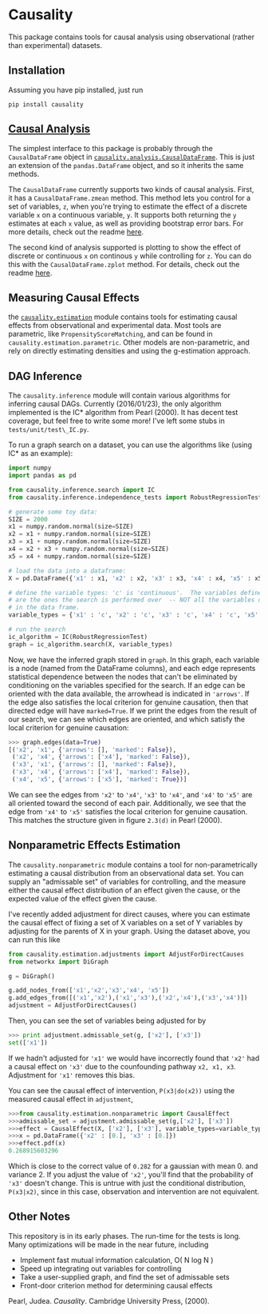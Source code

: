 # Causality

This package contains tools for causal analysis using observational (rather than experimental) datasets.

## Installation

Assuming you have pip installed, just run
```
pip install causality
```

## [Causal Analysis](https://github.com/akelleh/causality/tree/master/causality/analysis)

The simplest interface to this package is probably through the `CausalDataFrame` object in [`causality.analysis.CausalDataFrame`](https://github.com/akelleh/causality/blob/master/causality/analysis/dataframe.py#L8). This is just an extension of the `pandas.DataFrame` object, and so it inherits the same methods.

The `CausalDataFrame` currently supports two kinds of causal analysis. First, it has a `CausalDataFrame.zmean` method. This method lets you control for a set of variables, `z`, when you're trying to estimate the effect of a discrete variable `x` on a continuous variable, `y`. It supports both returning the `y` estimates at each `x` value, as well as providing bootstrap error bars. For more details, check out the readme [here](https://github.com/akelleh/causality/tree/master/causality/analysis).

The second kind of analysis supported is plotting to show the effect of discrete or continuous `x` on continous `y` while controlling for `z`. You can do this with the `CausalDataFrame.zplot` method. For details, check out the readme [here](https://github.com/akelleh/causality/tree/master/causality/analysis).


## Measuring Causal Effects

the [`causality.estimation`](https://github.com/akelleh/causality/tree/master/causality/estimation) module contains tools for estimating causal effects from observational and experimental data. Most tools are parametric, like `PropensityScoreMatching`, and can be found in `causality.estimation.parametric`. Other models are non-parametric, and rely on directly estimating densities and using the g-estimation approach.


## DAG Inference

The `causality.inference` module will contain various algorithms for inferring causal DAGs.  Currently (2016/01/23), the only algorithm implemented is the IC\* algorithm from Pearl (2000).  It has decent test coverage, but feel free to write some more!  I've left some stubs in `tests/unit/test\_IC.py`.

To run a graph search on a dataset, you can use the algorithms like (using IC\* as an example):

```python
import numpy
import pandas as pd

from causality.inference.search import IC
from causality.inference.independence_tests import RobustRegressionTest

# generate some toy data:
SIZE = 2000
x1 = numpy.random.normal(size=SIZE)
x2 = x1 + numpy.random.normal(size=SIZE)
x3 = x1 + numpy.random.normal(size=SIZE)
x4 = x2 + x3 + numpy.random.normal(size=SIZE)
x5 = x4 + numpy.random.normal(size=SIZE)

# load the data into a dataframe:
X = pd.DataFrame({'x1' : x1, 'x2' : x2, 'x3' : x3, 'x4' : x4, 'x5' : x5})

# define the variable types: 'c' is 'continuous'.  The variables defined here
# are the ones the search is performed over  -- NOT all the variables defined
# in the data frame.
variable_types = {'x1' : 'c', 'x2' : 'c', 'x3' : 'c', 'x4' : 'c', 'x5' : 'c'}

# run the search
ic_algorithm = IC(RobustRegressionTest)
graph = ic_algorithm.search(X, variable_types)
```

Now, we have the inferred graph stored in `graph`.  In this graph, each variable is a node (named from the DataFrame columns), and each edge represents statistical dependence between the nodes that can't be eliminated by conditioning on the variables specified for the search.  If an edge can be oriented with the data available, the arrowhead is indicated in `'arrows'`.  If the edge also satisfies the local criterion for genuine causation, then that directed edge will have `marked=True`.  If we print the edges from the result of our search, we can see which edges are oriented, and which satisfy the local criterion for genuine causation:
```python
>>> graph.edges(data=True)
[('x2', 'x1', {'arrows': [], 'marked': False}),
 ('x2', 'x4', {'arrows': ['x4'], 'marked': False}),
 ('x3', 'x1', {'arrows': [], 'marked': False}),
 ('x3', 'x4', {'arrows': ['x4'], 'marked': False}),
 ('x4', 'x5', {'arrows': ['x5'], 'marked': True})]
```

We can see the edges from `'x2'` to `'x4'`, `'x3'` to `'x4'`, and `'x4'` to `'x5'` are all oriented toward the second of each pair.  Additionally, we see that the edge from `'x4'` to `'x5'` satisfies the local criterion for genuine causation.  This matches the structure given in figure `2.3(d)` in Pearl (2000).


## Nonparametric Effects Estimation

The `causality.nonparametric` module contains a tool for non-parametrically estimating a causal distribution from an observational data set. You can supply an "admissable set" of variables for controlling, and the measure either the causal effect distribution of an effect given the cause, or the expected value of the effect given the cause.

I've recently added adjustment for direct causes, where you can estimate the causal effect of fixing a set of X variables on a set of Y variables by adjusting for the parents of X in your graph.  Using the dataset above, you can run this like
```python
from causality.estimation.adjustments import AdjustForDirectCauses
from networkx import DiGraph

g = DiGraph()

g.add_nodes_from(['x1','x2','x3','x4', 'x5'])
g.add_edges_from([('x1','x2'),('x1','x3'),('x2','x4'),('x3','x4')])
adjustment = AdjustForDirectCauses()
```

Then, you can see the set of variables being adjusted for by
```python
>>> print adjustment.admissable_set(g, ['x2'], ['x3'])
set(['x1'])
```
If we hadn't adjusted for `'x1'` we would have incorrectly found that `'x2'` had a causal effect on `'x3'` due to the counfounding pathway `x2, x1, x3`.  Adjustment for `'x1'` removes this bias.

You can see the causal effect of intervention, `P(x3|do(x2))` using the measured causal effect in `adjustment`,
```python
>>>from causality.estimation.nonparametric import CausalEffect
>>>admissable_set = adjustment.admissable_set(g,['x2'], ['x3'])
>>>effect = CausalEffect(X, ['x2'], ['x3'], variable_types=variable_types, admissable_set=list(admissable_set))
>>>x = pd.DataFrame({'x2' : [0.], 'x3' : [0.]})
>>>effect.pdf(x)
0.268915603296
```

Which is close to the correct value of `0.282` for a gaussian with mean 0. and variance 2.  If you adjust the value of `'x2'`, you'll find that the probability of `'x3'` doesn't change.  This is untrue with just the conditional distribution, `P(x3|x2)`, since in this case, observation and intervention are not equivalent.

## Other Notes

This repository is in its early phases.  The run-time for the tests is long.  Many optimizations will be made in the near future, including
* Implement fast mutual information calculation, O( N log N )
* Speed up integrating out variables for controlling
* Take a user-supplied graph, and find the set of admissable sets
* Front-door criterion method for determining causal effects

Pearl, Judea. _Causality_.  Cambridge University Press, (2000).

